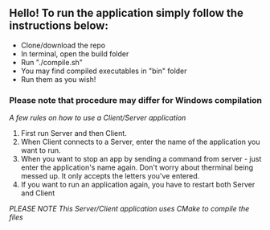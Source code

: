 ## Hello! To run the application simply follow the instructions below:
* Clone/download the repo
* In terminal, open the build folder
* Run "./compile.sh"
* You may find compiled executables in "bin" folder
* Run them as you wish!

### Please note that procedure may differ for Windows compilation
  
*A few rules on how to use a Client/Server application*
1. First run Server and then Client.
2. When Client connects to a Server, enter the name of the application you want to run.
3. When you want to stop an app by sending a command from server - just enter the application's name again. Don't worry about therminal being messed up. It only accepts the letters you've entered.
4. If you want to run an application again, you have to restart both Server and Client

*PLEASE NOTE*
*This Server/Client application uses CMake to compile the files*
